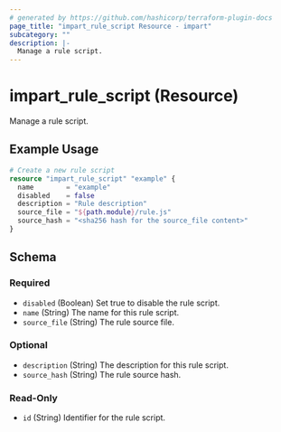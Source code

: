 ```yaml
---
# generated by https://github.com/hashicorp/terraform-plugin-docs
page_title: "impart_rule_script Resource - impart"
subcategory: ""
description: |-
  Manage a rule script.
---
```


# impart_rule_script (Resource)

Manage a rule script.

## Example Usage

```terraform
# Create a new rule script
resource "impart_rule_script" "example" {
  name        = "example"
  disabled    = false
  description = "Rule description"
  source_file = "${path.module}/rule.js"
  source_hash = "<sha256 hash for the source_file content>"
}
```

<!-- schema generated by tfplugindocs -->
## Schema

### Required

- `disabled` (Boolean) Set true to disable the rule script.
- `name` (String) The name for this rule script.
- `source_file` (String) The rule source file.

### Optional

- `description` (String) The description for this rule script.
- `source_hash` (String) The rule source hash.

### Read-Only

- `id` (String) Identifier for the rule script.
